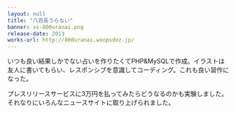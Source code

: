 ```yaml
---
layout: null
title: "八百長うらない"
banner: ss-800uranai.png
release-date: 2013
works-url: http://800uranai.woopsdez.jp/
---
```


いつも良い結果しかでない占いを作りたくてPHP&MySQLで作成。イラストは友人に書いてもらい、レスポンシブを意識してコーディング。これも良い習作になった。

プレスリリースサービスに3万円を払ってみたらどうなるのかも実験しました。それなりにいろんなニュースサイトに取り上げられました。
